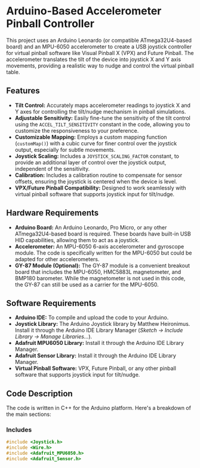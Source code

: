 # Arduino-Based Accelerometer Pinball Controller

This project uses an Arduino Leonardo (or compatible ATmega32U4-based board) and an MPU-6050 accelerometer to create a USB joystick controller for virtual pinball software like Visual Pinball X (VPX) and Future Pinball. The accelerometer translates the tilt of the device into joystick X and Y axis movements, providing a realistic way to nudge and control the virtual pinball table.

## Features

*   **Tilt Control:** Accurately maps accelerometer readings to joystick X and Y axes for controlling the tilt/nudge mechanism in pinball simulations.
*   **Adjustable Sensitivity:** Easily fine-tune the sensitivity of the tilt control using the `ACCEL_TILT_SENSITIVITY` constant in the code, allowing you to customize the responsiveness to your preference.
*   **Customizable Mapping:** Employs a custom mapping function (`customMap()`) with a cubic curve for finer control over the joystick output, especially for subtle movements.
*   **Joystick Scaling:** Includes a `JOYSTICK_SCALING_FACTOR` constant, to provide an additional layer of control over the joystick output, independent of the sensitivity.
*   **Calibration:** Includes a calibration routine to compensate for sensor offsets, ensuring the joystick is centered when the device is level.
*   **VPX/Future Pinball Compatibility:** Designed to work seamlessly with virtual pinball software that supports joystick input for tilt/nudge.

## Hardware Requirements

*   **Arduino Board:** An Arduino Leonardo, Pro Micro, or any other ATmega32U4-based board is required. These boards have built-in USB HID capabilities, allowing them to act as a joystick.
*   **Accelerometer:** An MPU-6050 6-axis accelerometer and gyroscope module. The code is specifically written for the MPU-6050 but could be adapted for other accelerometers.
*   **GY-87 Module (Optional):** The GY-87 module is a convenient breakout board that includes the MPU-6050, HMC5883L magnetometer, and BMP180 barometer. While the magnetometer is not used in this code, the GY-87 can still be used as a carrier for the MPU-6050.

## Software Requirements

*   **Arduino IDE:** To compile and upload the code to your Arduino.
*   **Joystick Library:** The Arduino Joystick library by Matthew Heironimus. Install it through the Arduino IDE Library Manager (*Sketch -> Include Library -> Manage Libraries...*).
*   **Adafruit MPU6050 Library:** Install it through the Arduino IDE Library Manager.
*   **Adafruit Sensor Library:** Install it through the Arduino IDE Library Manager.
*   **Virtual Pinball Software:** VPX, Future Pinball, or any other pinball software that supports joystick input for tilt/nudge.

## Code Description

The code is written in C++ for the Arduino platform. Here's a breakdown of the main sections:

### Includes

```c++
#include <Joystick.h>
#include <Wire.h>
#include <Adafruit_MPU6050.h>
#include <Adafruit_Sensor.h>
